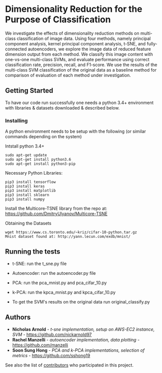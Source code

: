 # Dimensionality Reduction for the Purpose of Classification

We investigate the effects of dimensionality reduction methods on multi-class classification of image data. Using four methods, namely principal component analysis, kernel principal component analysis, t-SNE, and fully-connected autoencoders, we explore the image data of reduced feature dimension output from each method. We classify this image content with one-vs-one multi-class SVMs, and evaluate performance using correct classification rate, precision, recall, and F1-score. We use the results of the multi-class SVM classification of the original data as a baseline method for comparison of evaluation of each method under investigation.

## Getting Started

To have our code run successfully one needs a python 3.4+ environment with libraries & datasets downloaded & described below.

### Installing

A python environment needs to be setup with the following (or similar commands depending on the system)

Intstall python 3.4+
```
sudo apt-get update
sudo apt-get install python3.6
sudo apt-get install python3-pip
```

Necessary Python Libraries:
```
pip3 install tensorflow
pip3 install keras
pip3 install matplotlib
pip3 install sklearn
pip3 install numpy
```
Install the Multicore-TSNE library from the repo at: https://github.com/DmitryUlyanov/Multicore-TSNE 

Obtaining the Datasets
```
wget https://www.cs.toronto.edu/~kriz/cifar-10-python.tar.gz
Mnist dataset found at: http://yann.lecun.com/exdb/mnist/
```

## Running the tests

* t-SNE: run the t_sne.py file
* Autoencoder: run the autoencoder.py file
* PCA: run the pca_mnist.py and  pca_cifar_10.py
* k-PCA: run the kpca_mnist.py and  kpca_cifar_10.py

* To get the SVM's results on the original data run original_classify.py

## Authors

* **Nicholas Arnold** - *t-sne implementation, setup on AWS-EC2 instance, SVM* - https://github.com/nickarnold97
* **Rachel Manzelli** - *autoencoder implementation, data plotting* - https://github.com/manzelli
* **Soon Sung Hong** -  *PCA and k-PCA implementations, selection of metrics* - https://github.com/sshong19

See also the list of [contributors](https://github.com/your/project/contributors) who participated in this project.
